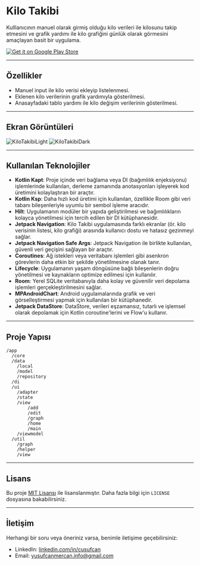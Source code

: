 # Kilo Takibi

Kulllanıcının manuel olarak girmiş olduğu kilo verileri ile kilosunu takip etmesini ve grafik
yardımı ile kilo grafiğini günlük olarak görmesini amaçlayan basit bir uygulama.

[![Get it on Google Play Store](https://upload.wikimedia.org/wikipedia/commons/7/78/Google_Play_Store_badge_EN.svg)](https://play.google.com/store/apps/details?id=com.yusufcanmercan.weight_track_app&pcampaignid=web_share)

---

## Özellikler

- Manuel input ile kilo verisi ekleyip listelenmesi.
- Eklenen kilo verilerinin grafik yardımıyla gösterilmesi.
- Anasayfadaki tablo yardımı ile kilo değişim verilerinin gösterilmesi.

---

## Ekran Görüntüleri

![KiloTakibiLight](https://github.com/user-attachments/assets/27a134e9-0bbc-4112-a08e-84a6cee200eb)
![KiloTakibiDark](https://github.com/user-attachments/assets/e0c75c87-8a2f-4304-8671-328122fb3897)

---

## Kullanılan Teknolojiler

- **Kotlin Kapt**: Proje içinde veri bağlama veya DI (bağımlılık enjeksiyonu) işlemlerinde
  kullanılan, derleme zamanında anotasyonları işleyerek kod üretimini kolaylaştıran bir araçtır.
- **Kotlin Ksp**: Daha hızlı kod üretimi için kullanılan, özellikle Room gibi veri tabanı
  bileşenleriyle uyumlu bir sembol işleme aracıdır.
- **Hilt**: Uygulamanın modüler bir yapıda geliştirilmesi ve bağımlılıkların kolayca yönetilmesi
  için tercih edilen bir DI kütüphanesidir.
- **Jetpack Navigation**: Kilo Takibi uygulamasında farklı ekranlar (ör. kilo verisinin listesi,
  kilo grafiği) arasında kullanıcı dostu ve hatasız gezinmeyi sağlar.
- **Jetpack Navigation Safe Args**: Jetpack Navigation ile birlikte kullanılan, güvenli veri
  geçişini sağlayan bir araçtır.
- **Coroutines**: Ağ istekleri veya veritabanı işlemleri gibi asenkron görevlerin daha etkin bir
  şekilde yönetilmesine olanak tanır.
- **Lifecycle**: Uygulamanın yaşam döngüsüne bağlı bileşenlerin doğru yönetilmesi ve kaynakların
  optimize edilmesi için kullanılır.
- **Room**: Yerel SQLite veritabanıyla daha kolay ve güvenilir veri depolama işlemleri
  gerçekleştirilmesini sağlar.
- **MPAndroidChart**: Android uygulamalarında grafik ve veri görselleştirmesi yapmak için kullanılan
  bir kütüphanedir.
- **Jetpack DataStore**: DataStore, verileri eşzamansız, tutarlı ve işlemsel olarak depolamak için
  Kotlin coroutine'lerini ve Flow'u kullanır.

---

## Proje Yapısı

```
/app
  /core
  /data
    /local
    /model
    /repository
  /di
  /ui
    /adapter
    /state
    /view
        /add
        /edit
        /graph
        /home
        /main
    /viewmodel
  /util
    /graph
    /helper
    /view
```

---

## Lisans

Bu proje [MIT Lisansı](LICENSE) ile lisanslanmıştır. Daha fazla bilgi için `LICENSE` dosyasına
bakabilirsiniz.

---

## İletişim

Herhangi bir soru veya öneriniz varsa, benimle iletişime geçebilirsiniz:

- LinkedIn: [linkedin.com/in/cusufcan](https://linkedin.com/in/cusufcan)
- Email: [yusufcanmercan.info@gmail.com](mailto:yusufcanmercan.info@gmail.com)
